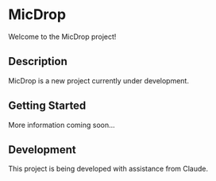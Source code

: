 # MicDrop

Welcome to the MicDrop project!

## Description

MicDrop is a new project currently under development.

## Getting Started

More information coming soon...

## Development

This project is being developed with assistance from Claude.